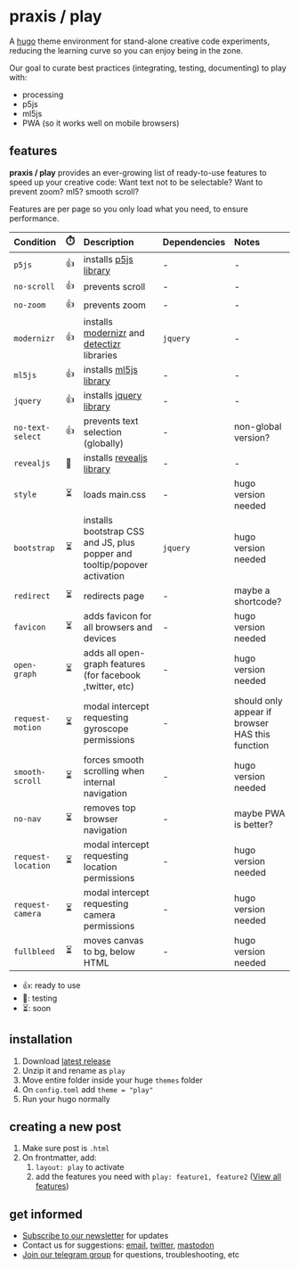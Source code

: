# praxis / play

A [hugo](https://gohugo.io/) theme environment for  stand-alone creative code experiments, reducing the learning curve so you can enjoy being in the zone.

Our goal to curate best practices (integrating, testing, documenting) to play with:

- processing
- p5js
- ml5js
- PWA (so it works well on mobile browsers)

## features

**praxis / play** provides an ever-growing list of ready-to-use features to speed up your creative code: Want text not to be selectable? Want to prevent zoom? ml5? smooth scroll?

Features are per page so you only load what you need, to ensure performance. 


| Condition  | ⏱️ | Description | Dependencies | Notes |
|:---- |:----------- |:----------- |:------------ |:----- |
| `p5js` | 👍 | installs [p5js library](https://p5js.org/) | - | - |
| `no-scroll` | 👍 | prevents scroll | - | - |
| `no-zoom` | 👍 | prevents zoom | - | - |
| `modernizr` | 👍 | installs [modernizr](https://modernizr.com/) and [detectizr](https://github.com/barisaydinoglu/Detectizr#detectizr) libraries | `jquery` |  - |
| `ml5js` | 👍 | installs [ml5js library](https://ml5js.org/) | - | - |
| `jquery` | 👍 | installs [jquery library](https://jquery.com/) | - | - |
| `no-text-select` | 👍 | prevents text selection (globally) | - | non-global version? |
| `revealjs` | 🧪 | installs [revealjs library](https://revealjs.com/) | - | - |
| `style` | ⏳ | loads main.css | - | hugo version needed |
| `bootstrap` | ⏳ | installs bootstrap CSS and JS, plus popper and tooltip/popover activation | `jquery` | hugo version needed |
| `redirect` | ⏳ | redirects page | - | maybe a shortcode? |
| `favicon` | ⏳ | adds favicon for all browsers and devices | - | hugo version needed |
|`open-graph` | ⏳ | adds all open-graph features (for facebook ,twitter, etc) | - | hugo version needed |
| `request-motion` | ⏳ | modal intercept requesting gyroscope permissions | - | should only appear if browser HAS this function |
| `smooth-scroll` | ⏳ | forces smooth scrolling when internal navigation | - | hugo version needed |
| `no-nav` | ⏳ | removes top browser navigation | - | maybe PWA is better? |
| `request-location` | ⏳ | modal intercept requesting location permissions | - | hugo version needed |
| `request-camera` | ⏳ | modal intercept requesting camera permissions | - | hugo version needed |
| `fullbleed` | ⏳ | moves canvas to bg, below HTML | - | hugo version needed |

- 👍: ready to use
- 🧪: testing
- ⏳: soon


## installation

1. Download [latest release](https://github.com/praxisnyc/play/archive/1.1.zip)
1. Unzip it and rename as `play`
1. Move entire folder inside your huge `themes` folder
1. On `config.toml` add `theme = "play"`
1. Run your hugo normally


## creating a new post

1. Make sure post is `.html`
1. On frontmatter, add:
	1. `layout: play` to activate
	1. add the features you need with `play: feature1, feature2` ([View all features](https://github.com/praxisnyc/play/#features))


## get informed

- [Subscribe to our newsletter](https://tinyletter.com/praxis-play/) for updates
- Contact us for suggestions: [email](mailto:info@nicholasfrota.com?subject=praxis%20play%20feature%20suggestion), [twitter](https://twitter.com/nonlinear), [mastodon](https://mastodon.social/@nonlinear)
- [Join our telegram group](https://t.me/joinchat/IZcW2U4HflaCQj1G) for questions, troubleshooting, etc